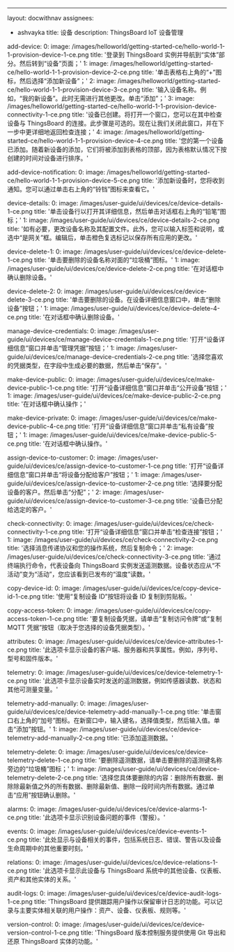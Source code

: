 ---
layout: docwithnav
assignees:
- ashvayka
title: 设备
description: ThingsBoard IoT 设备管理

add-device:
    0:
        image: /images/helloworld/getting-started-ce/hello-world-1-1-provision-device-1-ce.png
        title: '登录到 ThingsBoard 实例并导航到“实体”部分。然后转到“设备”页面；'
    1:
        image: /images/helloworld/getting-started-ce/hello-world-1-1-provision-device-2-ce.png
        title: '单击表格右上角的“+”图标，然后选择“添加新设备”；'
    2:
        image: /images/helloworld/getting-started-ce/hello-world-1-1-provision-device-3-ce.png
        title: '输入设备名称。例如，“我的新设备”。此时无需进行其他更改。单击“添加”；'
    3:
        image: /images/helloworld/getting-started-ce/hello-world-1-1-provision-device-connectivity-1-ce.png
        title: '设备已创建。将打开一个窗口，您可以在其中检查设备与 ThingsBoard 的连接。此步骤是可选的。现在让我们关闭此窗口，并在下一步中更详细地返回检查连接；'
    4:
        image: /images/helloworld/getting-started-ce/hello-world-1-1-provision-device-4-ce.png
        title: '您的第一个设备已添加。随着新设备的添加，它们将被添加到表格的顶部，因为表格默认情况下按创建的时间对设备进行排序。'

add-device-notification:
    0:
        image: /images/helloworld/getting-started-ce/hello-world-1-1-provision-device-5-ce.png
        title: '添加新设备时，您将收到通知。您可以通过单击右上角的“铃铛”图标来查看它。'

device-details:
    0:
        image: /images/user-guide/ui/devices/ce/device-details-1-ce.png
        title: '单击设备行以打开其详细信息，然后单击对话框右上角的“铅笔”图标；'
    1:
        image: /images/user-guide/ui/devices/ce/device-details-2-ce.png
        title: '如有必要，更改设备名称及其配置文件。此外，您可以输入标签和说明，或选中“是网关”框。编辑后，单击橙色复选标记以保存所有应用的更改。'

device-delete-1:
    0:
        image: /images/user-guide/ui/devices/ce/device-delete-1-ce.png
        title: '单击要删除的设备名称对面的“垃圾桶”图标。'
    1:
        image: /images/user-guide/ui/devices/ce/device-delete-2-ce.png
        title: '在对话框中确认删除设备。'

device-delete-2:
    0:
        image: /images/user-guide/ui/devices/ce/device-delete-3-ce.png
        title: '单击要删除的设备。在设备详细信息窗口中，单击“删除设备”按钮；'
    1:
        image: /images/user-guide/ui/devices/ce/device-delete-4-ce.png
        title: '在对话框中确认删除设备。'

manage-device-credentials:
    0:
        image: /images/user-guide/ui/devices/ce/manage-device-credentials-1-ce.png
        title: '打开“设备详细信息”窗口并单击“管理凭据”按钮；'
    1:
        image: /images/user-guide/ui/devices/ce/manage-device-credentials-2-ce.png
        title: '选择您喜欢的凭据类型，在字段中生成必要的数据，然后单击“保存”。'

make-device-public:
    0:
        image: /images/user-guide/ui/devices/ce/make-device-public-1-ce.png
        title: '打开“设备详细信息”窗口并单击“公开设备”按钮；'
    1:
        image: /images/user-guide/ui/devices/ce/make-device-public-2-ce.png
        title: '在对话框中确认操作；'

make-device-private: 
    0:
        image: /images/user-guide/ui/devices/ce/make-device-public-4-ce.png
        title: '打开“设备详细信息”窗口并单击“私有设备”按钮；'
    1:
        image: /images/user-guide/ui/devices/ce/make-device-public-5-ce.png
        title: '在对话框中确认操作。'

assign-device-to-customer:
    0:
        image: /images/user-guide/ui/devices/ce/assign-device-to-customer-1-ce.png
        title: '打开“设备详细信息”窗口并单击“将设备分配给客户”按钮；'
    1:
        image: /images/user-guide/ui/devices/ce/assign-device-to-customer-2-ce.png
        title: '选择要分配设备的客户。然后单击“分配”；'
    2:
        image: /images/user-guide/ui/devices/ce/assign-device-to-customer-3-ce.png
        title: '设备已分配给选定的客户。'

check-connectivity:
    0:
        image: /images/user-guide/ui/devices/ce/check-connectivity-1-ce.png
        title: '打开“设备详细信息”窗口并单击“检查连接”按钮；'
    1:
        image: /images/user-guide/ui/devices/ce/check-connectivity-2-ce.png
        title: '选择消息传递协议和您的操作系统，然后复制命令；'
    2:
        image: /images/user-guide/ui/devices/ce/check-connectivity-3-ce.png
        title: '通过终端执行命令，代表设备向 ThingsBoard 实例发送遥测数据。设备状态应从“不活动”变为“活动”，您应该看到已发布的“温度”读数。'

copy-device-id:
    0:
        image: /images/user-guide/ui/devices/ce/copy-device-id-1-ce.png
        title: '使用“复制设备 ID”按钮将设备 ID 复制到剪贴板。'

copy-access-token:
    0:
        image: /images/user-guide/ui/devices/ce/copy-access-token-1-ce.png
        title: '要复制设备凭据，请单击“复制访问令牌”或“复制 MQTT 凭据”按钮（取决于您选择的设备凭据类型）。'

attributes:
    0:
        image: /images/user-guide/ui/devices/ce/device-attributes-1-ce.png
        title: '此选项卡显示设备的客户端、服务器和共享属性。例如，序列号、型号和固件版本。'

telemetry:
    0:
        image: /images/user-guide/ui/devices/ce/device-telemetry-1-ce.png
        title: '此选项卡显示设备实时发送的遥测数据，例如传感器读数、状态和其他可测量变量。'

telemetry-add-manually:
    0:
        image: /images/user-guide/ui/devices/ce/device-telemetry-add-manually-1-ce.png
        title: '单击窗口右上角的“加号”图标。在新窗口中，输入键名，选择值类型，然后输入值。单击“添加”按钮。'
    1:
        image: /images/user-guide/ui/devices/ce/device-telemetry-add-manually-2-ce.png
        title: '已添加遥测数据。'

telemetry-delete:
    0:
        image: /images/user-guide/ui/devices/ce/device-telemetry-delete-1-ce.png
        title: '要删除遥测数据，请单击要删除的遥测键名称旁边的“垃圾桶”图标；'
    1:
        image: /images/user-guide/ui/devices/ce/device-telemetry-delete-2-ce.png
        title: '选择您具体要删除的内容：删除所有数据、删除除最新值之外的所有数据、删除最新值、删除一段时间内所有数据。通过单击“应用”按钮确认删除。'

alarms:
    0:
        image: /images/user-guide/ui/devices/ce/device-alarms-1-ce.png
        title: '此选项卡显示识别设备问题的事件（警报）。'

events:
    0:
        image: /images/user-guide/ui/devices/ce/device-events-1-ce.png
        title: '此处显示与设备相关的事件，包括系统日志、错误、警告以及设备生命周期中的其他重要时刻。'

relations:
    0:
        image: /images/user-guide/ui/devices/ce/device-relations-1-ce.png
        title: '此选项卡显示此设备与 ThingsBoard 系统中的其他设备、仪表板、资产和其他实体的关系。'

audit-logs:
    0:
        image: /images/user-guide/ui/devices/ce/device-audit-logs-1-ce.png
        title: 'ThingsBoard 提供跟踪用户操作以保留审计日志的功能。可以记录与主要实体相关联的用户操作：资产、设备、仪表板、规则等。'

version-control:
    0:
        image: /images/user-guide/ui/devices/ce/device-version-control-1-ce.png
        title: 'ThingsBoard 版本控制服务提供使用 Git 导出和还原 ThingsBoard 实体的功能。'